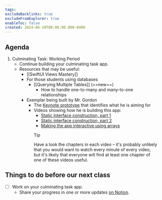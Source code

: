 ```yaml
---
tags:
excludeBacklinks: true
excludeFromExplorer: true
enableToc: false
created: 2024-06-10T00:00:00.000-0400
---
```

## Agenda

1. Culminating Task: Working Period
	- Continue building your culminating task app.
	- Resources that may be useful:
		- [[SwiftUI Views Mastery]]
		- For those students using databases
			- [[Querying Multiple Tables]] (==new==)
				- How to handle one-to-many and many-to-one relationships
		- Exemplar being built by Mr. Gordon
			- The [Keynote prototype](https://www.russellgordon.ca/lcs/2023-24/ics3u/App_Prototype_Exemplar.zip) that identifies what he is aiming for
			- Videos showing how he is building this app:
				- [Static interface construction, part 1](https://www.youtube.com/watch?v=82ltYV72fKM)
				- [Static interface construction, part 2 ](https://youtu.be/23HaaW3zld8)
				- [Making the app interactive using arrays ](https://youtu.be/u1DgK1F3sjM)
				> [!TIP]
				> 
				> Have a look the chapters in each video – it's probably unlikely that you would want to watch every minute of every video, but it's likely that everyone will find at least one chapter of one of these videos useful.


## Things to do before our next class
- [ ] Work on your culminating task app.
	- Share your progress in one or more updates [on Notion](https://notion.so).